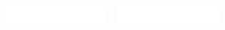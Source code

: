 <!DOCTYPE html>
<html lang="pt-br">
<head>
    <meta charset="UTF-8">
    <meta name="viewport" content="width=device-width, initial-scale=1.0">
    <title>Meu Site</title>
    <style>
        .anuncio {
            width: 45%; /* Define a largura dos anúncios (pode ajustar conforme necessário) */
            background-color: #ffffff; /* Cor de fundo para os anúncios */
            padding: 20px; /* Espaçamento interno nos anúncios */
            box-sizing: border-box; /* Inclui padding na largura total do elemento */
            display: inline-block; /* Faz com que os anúncios fiquem lado a lado */
            margin: 10px; /* Adiciona margem entre os anúncios (pode ajustar conforme necessário) */
        }
    </style>
</head>
<body>
    <div class="anuncio">
        <script type="text/javascript">
	atOptions = {
		'key' : '767ccec94bd391d7ff2482e0da5034bd',
		'format' : 'iframe',
		'height' : 250,
		'width' : 300,
		'params' : {}
	};
	document.write('<scr' + 'ipt type="text/javascript" src="//remainmother.com/767ccec94bd391d7ff2482e0da5034bd/invoke.js"></scr' + 'ipt>');
</script>
    </div>
    <div class="anuncio">
        <script type="text/javascript">
	atOptions = {
		'key' : '767ccec94bd391d7ff2482e0da5034bd',
		'format' : 'iframe',
		'height' : 250,
		'width' : 300,
		'params' : {}
	};
	document.write('<scr' + 'ipt type="text/javascript" src="//remainmother.com/767ccec94bd391d7ff2482e0da5034bd/invoke.js"></scr' + 'ipt>');
</script>
    </div>
</body>
</html>
